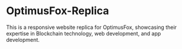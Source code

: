 # OptimusFox-Replica
This is a responsive website replica for OptimusFox, showcasing their expertise in Blockchain technology, web development, and app development.
